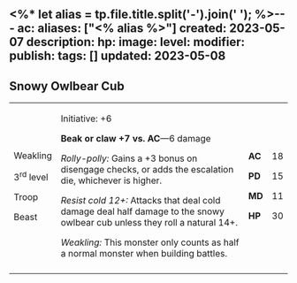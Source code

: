 <%* let alias = tp.file.title.split('-').join(' '); %>---
ac: 
aliases: ["<% alias %>"]
created: 2023-05-07
description: 
hp: 
image: 
level: 
modifier: 
publish: 
tags: []
updated: 2023-05-08
---

## Snowy Owlbear Cub

<table>
<colgroup>
<col style="width: 16%" />
<col style="width: 71%" />
<col style="width: 5%" />
<col style="width: 6%" />
</colgroup>
<tbody>
<tr class="odd">
<td><p>Weakling</p>
<p>3<sup>rd</sup> level</p>
<p>Troop</p>
<p>Beast</p></td>
<td><p>Initiative: +6</p>
<p><strong>Beak or claw +7 vs. AC</strong>—6 damage</p>
<p><em>Rolly-polly:</em> Gains a +3 bonus on disengage checks, or adds
the escalation die, whichever is higher.</p>
<p><em>Resist cold 12+:</em> Attacks that deal cold damage deal half
damage to the snowy owlbear cub unless they roll a natural 14+.</p>
<p><em>Weakling:</em> This monster only counts as half a normal monster
when building battles.</p></td>
<td><p><strong>AC</strong></p>
<p><strong>PD</strong></p>
<p><strong>MD</strong></p>
<p><strong>HP</strong></p></td>
<td><p>18</p>
<p>15</p>
<p>11</p>
<p>30</p></td>
</tr>
<tr class="even">
<td></td>
<td></td>
<td></td>
<td></td>
</tr>
</tbody>
</table>
